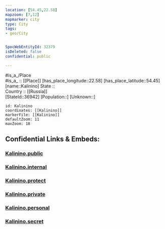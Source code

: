```yaml
---
location: [54.45,22.58] 
mapzoom: [7,12] 
mapmarker: city 
type: City
tags:
- geo/City


SpocWebEntityId: 32379
isDeleted: false
confidential: public

---
```

#is_a_/Place  
#is_a_ :: [[Place]] 
[has_place_longitude::22.58] 
[has_place_latitude::54.45] 
[name::Kalinino] 
State ::  
Country :: [[Russia]]  
[StateId::36942] 
[Population::] 
[Unknown::] 


```leaflet
id: Kalinino
coordinates: [[Kalinino]] 
markerFile: [[Kalinino]] 
defaultZoom: 11 
maxZoom: 18
```


## Confidential Links & Embeds: 

### [Kalinino.public](/_public/\Earth\Continent\Europe\Europe~East\Russia\Russia~NorthWest\Kaliningrad~Oblast\CityKalinino.public.md) 

### [Kalinino.internal](/_internal/\Earth\Continent\Europe\Europe~East\Russia\Russia~NorthWest\Kaliningrad~Oblast\CityKalinino.internal.md) 

### [Kalinino.protect](/_protect/\Earth\Continent\Europe\Europe~East\Russia\Russia~NorthWest\Kaliningrad~Oblast\CityKalinino.protect.md) 

### [Kalinino.private](/_private/\Earth\Continent\Europe\Europe~East\Russia\Russia~NorthWest\Kaliningrad~Oblast\CityKalinino.private.md) 

### [Kalinino.personal](/_personal/\Earth\Continent\Europe\Europe~East\Russia\Russia~NorthWest\Kaliningrad~Oblast\CityKalinino.personal.md) 

### [Kalinino.secret](/_secret/\Earth\Continent\Europe\Europe~East\Russia\Russia~NorthWest\Kaliningrad~Oblast\CityKalinino.secret.md)

